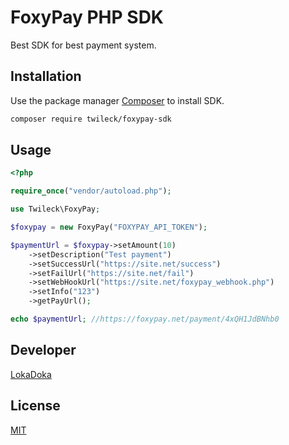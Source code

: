 # FoxyPay PHP SDK

Best SDK for best payment system.

## Installation

Use the package manager [Composer](https://getcomposer.org/) to install SDK.

```bash
composer require twileck/foxypay-sdk
```

## Usage

```php
<?php

require_once("vendor/autoload.php");

use Twileck\FoxyPay;

$foxypay = new FoxyPay("FOXYPAY_API_TOKEN");

$paymentUrl = $foxypay->setAmount(10)
    ->setDescription("Test payment")
    ->setSuccessUrl("https://site.net/success")
    ->setFailUrl("https://site.net/fail")
    ->setWebHookUrl("https://site.net/foxypay_webhook.php")
    ->setInfo("123")
    ->getPayUrl();

echo $paymentUrl; //https://foxypay.net/payment/4xQH1JdBNhb0
```

## Developer

[LokaDoka](https://t.me/LokaDoka)

## License

[MIT](https://choosealicense.com/licenses/mit/)